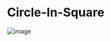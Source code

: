 # Circle-In-Square

![image](https://user-images.githubusercontent.com/122311530/212094618-180a3cc2-7dc5-4f83-8121-4aaf5915d81f.png)
